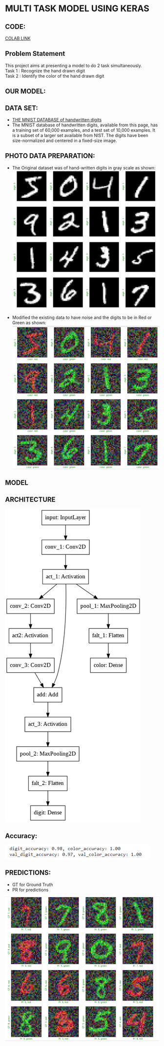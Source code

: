 # MULTI TASK MODEL USING KERAS
## CODE:

<a href="https://colab.research.google.com/drive/1Z4ENI2pZgzdA66k3ySQKnmoIh1R9KAia?usp=sharing" target='_blank'> COLAB LINK </a>

## Problem Statement

This project aims at presenting a model to do 2 task simultaneously.<br>
Task 1 : Recognize the hand drawn digit <br>
Task 2 : Identify the color of the hand drawn digit

## OUR MODEL:
## DATA SET:
* <a href="http://yann.lecun.com/exdb/mnist/" target='_blank'> THE MNIST DATABASE of handwritten digits </a>
* The MNIST database of handwritten digits, available from this page, has a training set of 60,000 examples, and a test set of 10,000 examples. It is a subset of a larger set available from NIST. The digits have been size-normalized and centered in a fixed-size image.

## PHOTO DATA PREPARATION:

* The Original dataset was of hand-written digits in gray scale as shown:
![Screenshot (1)](images/originaldata.PNG)

* Modified the existing data to have noise and the digits to be in Red or Green as shown:
![Screenshot (2)](images/generateddata.PNG)


## MODEL
## ARCHITECTURE
![Screenshot (3)](images/arcgitecture.png)



## Accuracy:

![Screenshot (4)](images/accuracy.PNG)


## PREDICTIONS:

* GT for Ground Truth
* PR for predictions

![Screenshot (5)](images/predictions.PNG)
